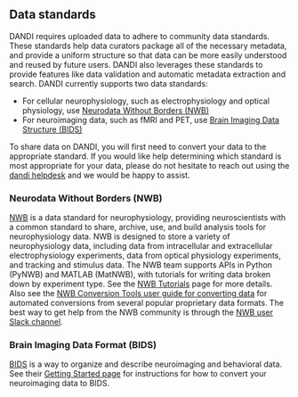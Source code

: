 ## Data standards
DANDI requires uploaded data to adhere to community data standards. 
These standards help data curators package all of the necessary metadata, and provide a uniform
structure so that data can be more easily understood and reused by future users. 
DANDI also leverages these standards to provide features like data validation and 
automatic metadata extraction and search. DANDI currently supports two data standards: 
* For cellular neurophysiology, such as electrophysiology and optical physiology, use [Neurodata Without Borders (NWB)](https://www.nwb.org/nwb-neurophysiology/)
* For neuroimaging data, such as fMRI and PET, use [Brain Imaging Data Structure (BIDS)](https://bids.neuroimaging.io/)

To share data on DANDI, you will first need to convert your data to the 
appropriate standard. If you would like help determining which standard is most appropriate for 
your data, please do not hesitate to reach out using the
[dandi helpdesk](https://github.com/dandi/helpdesk/discussions/new)
and we would be happy to assist.

### Neurodata Without Borders (NWB)
[NWB](https://www.nwb.org/nwb-neurophysiology/) is a data standard for neurophysiology, providing 
neuroscientists with a common standard to share, archive, use, and build analysis tools for neurophysiology 
data. NWB is designed to store a variety of neurophysiology data, including data from intracellular 
and extracellular electrophysiology experiments, data from optical physiology experiments, and tracking 
and stimulus data. The NWB team supports APIs in Python (PyNWB) and MATLAB (MatNWB), with tutorials for 
writing data broken down by experiment type. See the [NWB Tutorials](https://www.nwb.org/how-to-use/) page for more details.
Also see the [NWB Conversion Tools user guide for converting data](https://nwb-conversion-tools.readthedocs.io/en/master/user_guide.html)
for automated conversions from several popular proprietary data formats. 
The best way to get help from the NWB community is through the [NWB user Slack channel](https://nwb-users.slack.com/).

### Brain Imaging Data Format (BIDS)
[BIDS](https://bids.neuroimaging.io/) is a way to organize and describe neuroimaging and behavioral data. 
See their [Getting Started page](https://bids.neuroimaging.io/getting_started.html) for instructions for how
to convert your neuroimaging data to BIDS.

